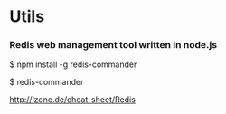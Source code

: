 # Utils

### Redis web management tool written in node.js ###
$ npm install -g redis-commander

$ redis-commander

http://lzone.de/cheat-sheet/Redis
